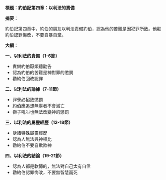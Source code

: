 **標題：約伯記第四章：以利法的責備**

**摘要：**

約伯記第四章中，約伯的朋友以利法責備約伯，認為他的苦難是因犯罪所致。他勸約伯認罪悔改，不要自暴自棄。

**大綱：**

**一、以利法的責備（1-6節）**
* 責備約伯厭煩聽勸告
* 認為約伯的苦難是神對罪的懲罰
* 勸約伯回改認罪

**二、以利法的論據（7-11節）**
* 罪孽必招致懲罰
* 約伯應追想無辜者不會滅亡
* 獅子吼叫也無法改變神的懲罰

**三、以利法的屬靈經歷（12-18節）**
* 訴諸特殊屬靈經歷
* 認為人無法與神相比
* 勸約伯不要自欺欺神

**四、以利法的結論（19-21節）**
* 認為人都是軟弱的，無法對自己太有自信
* 勸約伯認罪悔改，不要無智慧而死